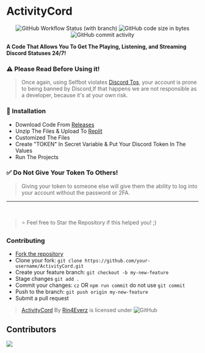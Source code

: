 # ActivityCord
<p align="center">
<img alt="GitHub Workflow Status (with branch)" src="https://img.shields.io/github/actions/workflow/status/rinxyzz/ActivityCord/codeql.yml?branch=main&style=for-the-badge">
<img alt="GitHub code size in bytes" src="https://img.shields.io/github/languages/code-size/rinxyzz/ActivityCord?style=for-the-badge">
<img alt="GitHub commit activity" src="https://img.shields.io/github/commit-activity/y/rinxyzz/ActivityCord?style=for-the-badge">
</p>

**A Code That Allows You To Get The Playing, Listening, and Streaming Discord Statuses 24/7!**

### ⚠️ Please Read Before Using it!
> Once again, using Selfbot violates [Discord Tos](https://discord.com/terms), your account is prone to being banned by Discord,If that happens we are not responsible as a developer, because it's at your own risk.

### 🔧 Installation
- Download Code From [Releases](https://github.com/rinxyzz/ActivityCord/releases)
- Unzip The Files & Upload To [Replit](https://replit.com)
- Customized The Files
- Create "TOKEN" In Secret Variable & Put Your Discord Token In The Values
- Run The Projects

### ✅ Do Not Give Your Token To Others!
> Giving your token to someone else will give them the ability to log into your account without the password or 2FA.

---

</br>

> ⭐ Feel free to Star the Repository if this helped you! ;)

### Contributing
- [Fork the repository](https://github.com/rinxyzz/ActivityCord/fork)
- Clone your fork: `git clone https://github.com/your-username/ActivityCord.git`
- Create your feature branch: `git checkout -b my-new-feature`
- Stage changes `git add .`
- Commit your changes: `cz` OR `npm run commit` do not use `git commit`
- Push to the branch: `git push origin my-new-feature`
- Submit a pull request

> [ActivityCord](https://github.com/rinxyzz/ActivityCord) By [Rin4Everz](https://rin4ever.xyz) is licensed under
> <img alt="GitHub" src="https://img.shields.io/github/license/rinxyzz/ActivityCord">

## Contributors
<a href="https://github.com/rinxyzz/ActivityCord/graphs/contributors">
  <img src="https://contrib.rocks/image?repo=rinxyzz/ActivityCord" />
</a>

